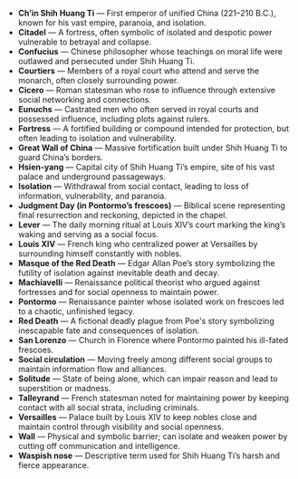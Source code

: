 - **Ch’in Shih Huang Ti** — First emperor of unified China (221–210 B.C.), known for his vast empire, paranoia, and isolation.  
- **Citadel** — A fortress, often symbolic of isolated and despotic power vulnerable to betrayal and collapse.  
- **Confucius** — Chinese philosopher whose teachings on moral life were outlawed and persecuted under Shih Huang Ti.  
- **Courtiers** — Members of a royal court who attend and serve the monarch, often closely surrounding power.  
- **Cicero** — Roman statesman who rose to influence through extensive social networking and connections.  
- **Eunuchs** — Castrated men who often served in royal courts and possessed influence, including plots against rulers.  
- **Fortress** — A fortified building or compound intended for protection, but often leading to isolation and vulnerability.  
- **Great Wall of China** — Massive fortification built under Shih Huang Ti to guard China’s borders.  
- **Hsien-yang** — Capital city of Shih Huang Ti’s empire, site of his vast palace and underground passageways.  
- **Isolation** — Withdrawal from social contact, leading to loss of information, vulnerability, and paranoia.  
- **Judgment Day (in Pontormo’s frescoes)** — Biblical scene representing final resurrection and reckoning, depicted in the chapel.  
- **Lever** — The daily morning ritual at Louis XIV’s court marking the king’s waking and serving as a social focus.  
- **Louis XIV** — French king who centralized power at Versailles by surrounding himself constantly with nobles.  
- **Masque of the Red Death** — Edgar Allan Poe’s story symbolizing the futility of isolation against inevitable death and decay.  
- **Machiavelli** — Renaissance political theorist who argued against fortresses and for social openness to maintain power.  
- **Pontormo** — Renaissance painter whose isolated work on frescoes led to a chaotic, unfinished legacy.  
- **Red Death** — A fictional deadly plague from Poe's story symbolizing inescapable fate and consequences of isolation.  
- **San Lorenzo** — Church in Florence where Pontormo painted his ill-fated frescoes.  
- **Social circulation** — Moving freely among different social groups to maintain information flow and alliances.  
- **Solitude** — State of being alone, which can impair reason and lead to superstition or madness.  
- **Talleyrand** — French statesman noted for maintaining power by keeping contact with all social strata, including criminals.  
- **Versailles** — Palace built by Louis XIV to keep nobles close and maintain control through visibility and social openness.  
- **Wall** — Physical and symbolic barrier; can isolate and weaken power by cutting off communication and intelligence.  
- **Waspish nose** — Descriptive term used for Shih Huang Ti’s harsh and fierce appearance.
